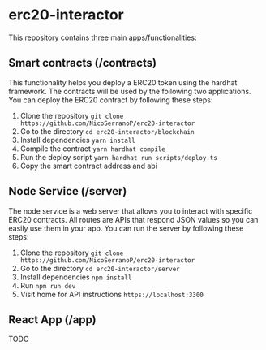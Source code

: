 # erc20-interactor

This repository contains three main apps/functionalities:

## Smart contracts (/contracts)
This functionality helps you deploy a ERC20 token using the hardhat framework. The contracts will be used by the following two applications. You can deploy the ERC20 contract by following these steps:
1. Clone the repository ```git clone https://github.com/NicoSerranoP/erc20-interactor```
2. Go to the directory ```cd erc20-interactor/blockchain```
3. Install dependencies ```yarn install```
4. Compile the contract ```yarn hardhat compile```
5. Run the deploy script ```yarn hardhat run scripts/deploy.ts```
6. Copy the smart contract address and abi


## Node Service (/server)
The node service is a web server that allows you to interact with specific ERC20 contracts. All routes are APIs that respond JSON values so you can easily use them in your app. You can run the server by following these steps:

1. Clone the repository ```git clone https://github.com/NicoSerranoP/erc20-interactor```
2. Go to the directory ```cd erc20-interactor/server```
3. Install dependencies ```npm install```
4. Run ```npm run dev```
5. Visit home for API instructions ```https://localhost:3300```


## React App (/app)
TODO